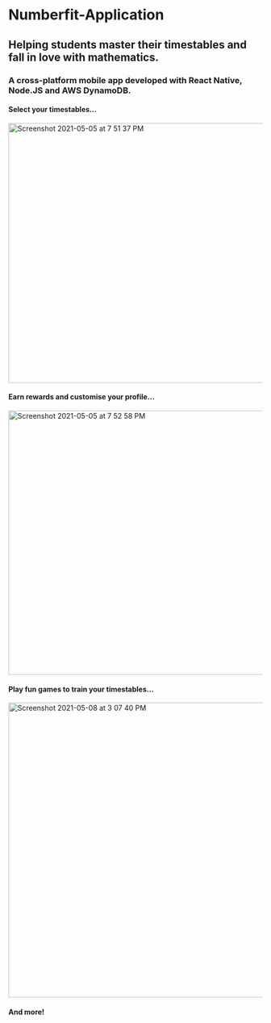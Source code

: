 # Numberfit-Application

## Helping students master their timestables and fall in love with mathematics. 
### A cross-platform mobile app developed with React Native, Node.JS and AWS DynamoDB.
#### Select your timestables...
<img width="515" alt="Screenshot 2021-05-05 at 7 51 37 PM" src="https://user-images.githubusercontent.com/69536010/117193900-56c31280-addb-11eb-83d3-75e47352797a.png">

#### Earn rewards and customise your profile...
<img width="524" alt="Screenshot 2021-05-05 at 7 52 58 PM" src="https://user-images.githubusercontent.com/69536010/117194045-8540ed80-addb-11eb-81dc-2b9a08420f51.png">

#### Play fun games to train your timestables...
<img width="585" alt="Screenshot 2021-05-08 at 3 07 40 PM" src="https://user-images.githubusercontent.com/69536010/117542112-2d8ac800-b00f-11eb-9559-b9426d4be15b.png">

#### And more!
